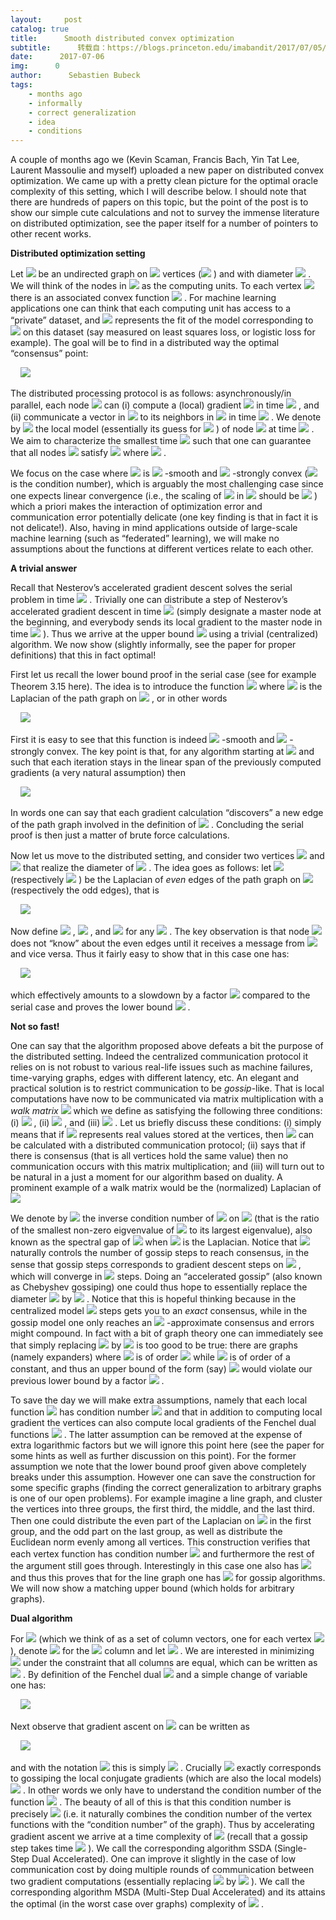 ```yaml
---
layout:     post
catalog: true
title:      Smooth distributed convex optimization
subtitle:      转载自：https://blogs.princeton.edu/imabandit/2017/07/05/smooth-distributed-convex-optimization/
date:      2017-07-06
img:      0
author:      Sebastien Bubeck
tags:
    - months ago
    - informally
    - correct generalization
    - idea
    - conditions
---
```


A couple of months ago we (Kevin Scaman, Francis Bach, Yin Tat Lee, Laurent Massoulie and myself) uploaded a new paper on distributed convex optimization. We came up with a pretty clean picture for the optimal oracle complexity of this setting, which I will describe below. I should note that there are hundreds of papers on this topic, but the point of the post is to show our simple cute calculations and not to survey the immense literature on distributed optimization, see the paper itself for a number of pointers to other recent works.

**Distributed optimization setting**

Let ![](https://i2.wp.com/blogs.princeton.edu/imabandit/wp-content/ql-cache/quicklatex.com-f8c26ec73ea76200364267069eec5df4_l3.png?resize=84%2C18&ssl=1)
 be an undirected graph on ![](https://i2.wp.com/blogs.princeton.edu/imabandit/wp-content/ql-cache/quicklatex.com-a63eb5ff0272d3119fa684be6e7acce8_l3.png?resize=11%2C8&ssl=1)
 vertices (![](https://i0.wp.com/blogs.princeton.edu/imabandit/wp-content/ql-cache/quicklatex.com-30fa5bd34797136e7fb8e56a933c7ef6_l3.png?resize=57%2C18&ssl=1)
) and with diameter ![](https://i2.wp.com/blogs.princeton.edu/imabandit/wp-content/ql-cache/quicklatex.com-9cf13d01d314e721529ca1d9e2f76929_l3.png?resize=14%2C12&ssl=1)
. We will think of the nodes in ![](https://i2.wp.com/blogs.princeton.edu/imabandit/wp-content/ql-cache/quicklatex.com-7620c75c8772e1ee533aefe8de7019b0_l3.png?resize=14%2C12&ssl=1)
 as the computing units. To each vertex ![](https://i1.wp.com/blogs.princeton.edu/imabandit/wp-content/ql-cache/quicklatex.com-a495aad2f8e3d31ba82a245b559744dc_l3.png?resize=45%2C13&ssl=1)
 there is an associated convex function ![](https://i0.wp.com/blogs.princeton.edu/imabandit/wp-content/ql-cache/quicklatex.com-5eecc9b7556bfad76e7a1ce6a193a66f_l3.png?resize=93%2C19&ssl=1)
. For machine learning applications one can think that each computing unit has access to a “private” dataset, and ![](https://i0.wp.com/blogs.princeton.edu/imabandit/wp-content/ql-cache/quicklatex.com-7d6f5eea15b4dc7eae4cf3434d0bd311_l3.png?resize=40%2C18&ssl=1)
 represents the fit of the model corresponding to ![](https://i0.wp.com/blogs.princeton.edu/imabandit/wp-content/ql-cache/quicklatex.com-9c6f585f2818eec84b05213c11071a67_l3.png?resize=53%2C16&ssl=1)
 on this dataset (say measured on least squares loss, or logistic loss for example). The goal will be to find in a distributed way the optimal “consensus” point:

     ![](https://i0.wp.com/blogs.princeton.edu/imabandit/wp-content/ql-cache/quicklatex.com-f53d285f10b008bed6de46e317c78992_l3.png?resize=205%2C39&ssl=1)


The distributed processing protocol is as follows: asynchronously/in parallel, each node ![](https://i1.wp.com/blogs.princeton.edu/imabandit/wp-content/ql-cache/quicklatex.com-018f9da6d6a66d752a7d1c96afba76a2_l3.png?resize=9%2C8&ssl=1)
 can (i) compute a (local) gradient ![](https://i1.wp.com/blogs.princeton.edu/imabandit/wp-content/ql-cache/quicklatex.com-68003a70cb8533f74f1749033967c341_l3.png?resize=29%2C17&ssl=1)
 in time ![](https://i2.wp.com/blogs.princeton.edu/imabandit/wp-content/ql-cache/quicklatex.com-21b5b4cbe9a10b6d847eeb4265b99898_l3.png?resize=7%2C13&ssl=1)
, and (ii) communicate a vector in ![](https://i0.wp.com/blogs.princeton.edu/imabandit/wp-content/ql-cache/quicklatex.com-3c53b3f5f2473532b6e89cb16c41d331_l3.png?resize=21%2C15&ssl=1)
 to its neighbors in ![](https://i2.wp.com/blogs.princeton.edu/imabandit/wp-content/ql-cache/quicklatex.com-7620c75c8772e1ee533aefe8de7019b0_l3.png?resize=14%2C12&ssl=1)
 in time ![](https://i2.wp.com/blogs.princeton.edu/imabandit/wp-content/ql-cache/quicklatex.com-3af6c51247895b176bb502f0ee0857ee_l3.png?resize=10%2C8&ssl=1)
. We denote by ![](https://i0.wp.com/blogs.princeton.edu/imabandit/wp-content/ql-cache/quicklatex.com-6ff2f8ae538d162d9f9d4f2bc23f6a82_l3.png?resize=26%2C14&ssl=1)
 the local model (essentially its guess for ![](https://i1.wp.com/blogs.princeton.edu/imabandit/wp-content/ql-cache/quicklatex.com-1b92fd5178a7e53e81d04a267f41c9d8_l3.png?resize=16%2C13&ssl=1)
) of node ![](https://i1.wp.com/blogs.princeton.edu/imabandit/wp-content/ql-cache/quicklatex.com-018f9da6d6a66d752a7d1c96afba76a2_l3.png?resize=9%2C8&ssl=1)
 at time ![](https://i0.wp.com/blogs.princeton.edu/imabandit/wp-content/ql-cache/quicklatex.com-735b23a07db1fca772d8971870f088a1_l3.png?resize=51%2C17&ssl=1)
. We aim to characterize the smallest time ![](https://i2.wp.com/blogs.princeton.edu/imabandit/wp-content/ql-cache/quicklatex.com-d02fffe07a654ad0d12e1bed72b166e3_l3.png?resize=16%2C15&ssl=1)
 such that one can guarantee that all nodes ![](https://i1.wp.com/blogs.princeton.edu/imabandit/wp-content/ql-cache/quicklatex.com-018f9da6d6a66d752a7d1c96afba76a2_l3.png?resize=9%2C8&ssl=1)
 satisfy ![](https://i2.wp.com/blogs.princeton.edu/imabandit/wp-content/ql-cache/quicklatex.com-2a1ef81fde4db080e4e50d8c72e8dc08_l3.png?resize=151%2C22&ssl=1)
 where ![](https://i1.wp.com/blogs.princeton.edu/imabandit/wp-content/ql-cache/quicklatex.com-c6615774b64c68de3e9de81f8f9701ec_l3.png?resize=115%2C22&ssl=1)
.

We focus on the case where ![](https://i2.wp.com/blogs.princeton.edu/imabandit/wp-content/ql-cache/quicklatex.com-e48fc46b6bd3c941aa909fff88294a60_l3.png?resize=12%2C20&ssl=1)
 is ![](https://i1.wp.com/blogs.princeton.edu/imabandit/wp-content/ql-cache/quicklatex.com-874e8d85c668e484f7277da3d75ce10e_l3.png?resize=11%2C16&ssl=1)
-smooth and ![](https://i1.wp.com/blogs.princeton.edu/imabandit/wp-content/ql-cache/quicklatex.com-0210468bf4cb3a50550e30ce7951201b_l3.png?resize=11%2C8&ssl=1)
-strongly convex (![](https://i2.wp.com/blogs.princeton.edu/imabandit/wp-content/ql-cache/quicklatex.com-1b10dc7874289486e968d85c6dd61c9b_l3.png?resize=65%2C18&ssl=1)
 is the condition number), which is arguably the most challenging case since one expects linear convergence (i.e., the scaling of ![](https://i2.wp.com/blogs.princeton.edu/imabandit/wp-content/ql-cache/quicklatex.com-d02fffe07a654ad0d12e1bed72b166e3_l3.png?resize=16%2C15&ssl=1)
 in ![](https://i0.wp.com/blogs.princeton.edu/imabandit/wp-content/ql-cache/quicklatex.com-bd8c92db9d4710285ccbc2b75c276150_l3.png?resize=7%2C8&ssl=1)
 should be ![](https://i2.wp.com/blogs.princeton.edu/imabandit/wp-content/ql-cache/quicklatex.com-38bfa3c1131fbae41cb358b8b685dc56_l3.png?resize=61%2C19&ssl=1)
) which a priori makes the interaction of optimization error and communication error potentially delicate (one key finding is that in fact it is not delicate!). Also, having in mind applications outside of large-scale machine learning (such as “federated” learning), we will make no assumptions about the functions at different vertices relate to each other.

**A trivial answer**

Recall that Nesterov’s accelerated gradient descent solves the serial problem in time ![](https://i0.wp.com/blogs.princeton.edu/imabandit/wp-content/ql-cache/quicklatex.com-d548f48c3288ad900462b79f10fb6ce7_l3.png?resize=117%2C19&ssl=1)
. Trivially one can distribute a step of Nesterov’s accelerated gradient descent in time ![](https://i2.wp.com/blogs.princeton.edu/imabandit/wp-content/ql-cache/quicklatex.com-ac4a82fa71eff2e8859a6e877701179f_l3.png?resize=52%2C18&ssl=1)
 (simply designate a master node at the beginning, and everybody sends its local gradient to the master node in time ![](https://i2.wp.com/blogs.princeton.edu/imabandit/wp-content/ql-cache/quicklatex.com-ac4a82fa71eff2e8859a6e877701179f_l3.png?resize=52%2C18&ssl=1)
). Thus we arrive at the upper bound ![](https://i2.wp.com/blogs.princeton.edu/imabandit/wp-content/ql-cache/quicklatex.com-84e3f0fa835bfc79704ccaee87746fa5_l3.png?resize=226%2C19&ssl=1)
 using a trivial (centralized) algorithm. We now show (slightly informally, see the paper for proper definitions) that this in fact optimal!

First let us recall the lower bound proof in the serial case (see for example Theorem 3.15 here). The idea is to introduce the function ![](https://i2.wp.com/blogs.princeton.edu/imabandit/wp-content/ql-cache/quicklatex.com-b1dd103517c0a643cde8ad29c62c1dc3_l3.png?resize=254%2C20&ssl=1)
 where ![](https://i0.wp.com/blogs.princeton.edu/imabandit/wp-content/ql-cache/quicklatex.com-649dd83fe5ed56224cf7f675eed3a2b9_l3.png?resize=12%2C12&ssl=1)
 is the Laplacian of the path graph on ![](https://i2.wp.com/blogs.princeton.edu/imabandit/wp-content/ql-cache/quicklatex.com-b3857344721fd6aa79494e06df9bb7a4_l3.png?resize=1%2C1&ssl=1)
, or in other words

     ![](https://i0.wp.com/blogs.princeton.edu/imabandit/wp-content/ql-cache/quicklatex.com-2560abf8d51a7544386b62eeaf853f79_l3.png?resize=237%2C39&ssl=1)


First it is easy to see that this function is indeed ![](https://i2.wp.com/blogs.princeton.edu/imabandit/wp-content/ql-cache/quicklatex.com-b5b48e1d1aec370eefb4d391341db602_l3.png?resize=38%2C18&ssl=1)
-smooth and ![](https://i0.wp.com/blogs.princeton.edu/imabandit/wp-content/ql-cache/quicklatex.com-9749b1b895749197da096fec4832ff53_l3.png?resize=37%2C18&ssl=1)
-strongly convex. The key point is that, for any algorithm starting at ![](https://i2.wp.com/blogs.princeton.edu/imabandit/wp-content/ql-cache/quicklatex.com-3dd21fb1ee9bc226c3ac689f6a30135b_l3.png?resize=50%2C15&ssl=1)
 and such that each iteration stays in the linear span of the previously computed gradients (a very natural assumption) then

     ![](https://i0.wp.com/blogs.princeton.edu/imabandit/wp-content/ql-cache/quicklatex.com-d9f590fc45e1a1d75995f0e29638053c_l3.png?resize=180%2C18&ssl=1)


In words one can say that each gradient calculation “discovers” a new edge of the path graph involved in the definition of ![](https://i0.wp.com/blogs.princeton.edu/imabandit/wp-content/ql-cache/quicklatex.com-c7d97b919a3b73617cf2fbb375fff3b1_l3.png?resize=10%2C16&ssl=1)
. Concluding the serial proof is then just a matter of brute force calculations.

Now let us move to the distributed setting, and consider two vertices ![](https://i1.wp.com/blogs.princeton.edu/imabandit/wp-content/ql-cache/quicklatex.com-39adccca45c7a41f32459e2bbcfa5e37_l3.png?resize=10%2C8&ssl=1)
 and ![](https://i1.wp.com/blogs.princeton.edu/imabandit/wp-content/ql-cache/quicklatex.com-018f9da6d6a66d752a7d1c96afba76a2_l3.png?resize=9%2C8&ssl=1)
 that realize the diameter of ![](https://i2.wp.com/blogs.princeton.edu/imabandit/wp-content/ql-cache/quicklatex.com-7620c75c8772e1ee533aefe8de7019b0_l3.png?resize=14%2C12&ssl=1)
. The idea goes as follows: let ![](https://i1.wp.com/blogs.princeton.edu/imabandit/wp-content/ql-cache/quicklatex.com-78759901edb21cf53d5c65a51de1950e_l3.png?resize=18%2C16&ssl=1)
 (respectively ![](https://i2.wp.com/blogs.princeton.edu/imabandit/wp-content/ql-cache/quicklatex.com-830e547a9fe0aa7ff77efa61639dbe40_l3.png?resize=19%2C15&ssl=1)
) be the Laplacian of *even* edges of the path graph on ![](https://i1.wp.com/blogs.princeton.edu/imabandit/wp-content/ql-cache/quicklatex.com-93cbb859a1186a42542823b7c043cfad_l3.png?resize=13%2C12&ssl=1)
 (respectively the odd edges), that is

     ![](https://i2.wp.com/blogs.princeton.edu/imabandit/wp-content/ql-cache/quicklatex.com-9730e1eb5bd6fdc4d12d5e5423628387_l3.png?resize=281%2C39&ssl=1)


Now define ![](https://i1.wp.com/blogs.princeton.edu/imabandit/wp-content/ql-cache/quicklatex.com-fb9f179848bd567802f78f104fcecfea_l3.png?resize=256%2C22&ssl=1)
, ![](https://i2.wp.com/blogs.princeton.edu/imabandit/wp-content/ql-cache/quicklatex.com-9f1e07d46929e290022a519cd8b7c8aa_l3.png?resize=181%2C22&ssl=1)
, and ![](https://i2.wp.com/blogs.princeton.edu/imabandit/wp-content/ql-cache/quicklatex.com-1cfe16f5529da3fbac4742442c97e7c6_l3.png?resize=52%2C16&ssl=1)
 for any ![](https://i1.wp.com/blogs.princeton.edu/imabandit/wp-content/ql-cache/quicklatex.com-ca018a75957f0626d89a409d307c30f6_l3.png?resize=79%2C18&ssl=1)
. The key observation is that node ![](https://i1.wp.com/blogs.princeton.edu/imabandit/wp-content/ql-cache/quicklatex.com-39adccca45c7a41f32459e2bbcfa5e37_l3.png?resize=10%2C8&ssl=1)
 does not “know” about the even edges until it receives a message from ![](https://i1.wp.com/blogs.princeton.edu/imabandit/wp-content/ql-cache/quicklatex.com-018f9da6d6a66d752a7d1c96afba76a2_l3.png?resize=9%2C8&ssl=1)
 and vice versa. Thus it fairly easy to show that in this case one has:

     ![](https://i0.wp.com/blogs.princeton.edu/imabandit/wp-content/ql-cache/quicklatex.com-2ccaa21af5f5c3733bade4129ad16384_l3.png?resize=269%2C19&ssl=1)


which effectively amounts to a slowdown by a factor ![](https://i2.wp.com/blogs.princeton.edu/imabandit/wp-content/ql-cache/quicklatex.com-4474b991892091fb6d6edd8441899d06_l3.png?resize=67%2C18&ssl=1)
 compared to the serial case and proves the lower bound ![](https://i0.wp.com/blogs.princeton.edu/imabandit/wp-content/ql-cache/quicklatex.com-bb61c2e21613144b1e50ffbe3b45ee6c_l3.png?resize=218%2C19&ssl=1)
.

**Not so fast!**

One can say that the algorithm proposed above defeats a bit the purpose of the distributed setting. Indeed the centralized communication protocol it relies on is not robust to various real-life issues such as machine failures, time-varying graphs, edges with different latency, etc. An elegant and practical solution is to restrict communication to be *gossip*-like. That is local computations have now to be communicated via matrix multiplication with a *walk matrix* ![](https://i1.wp.com/blogs.princeton.edu/imabandit/wp-content/ql-cache/quicklatex.com-07ab7899fd193672e839942af5a08bbe_l3.png?resize=19%2C12&ssl=1)
 which we define as satisfying the following three conditions: (i) ![](https://i2.wp.com/blogs.princeton.edu/imabandit/wp-content/ql-cache/quicklatex.com-b7a4d43e8606f33461f2530c78861961_l3.png?resize=187%2C18&ssl=1)
, (ii) ![](https://i1.wp.com/blogs.princeton.edu/imabandit/wp-content/ql-cache/quicklatex.com-eca0ea8fbf093997f2f748253d02dd1b_l3.png?resize=208%2C18&ssl=1)
, and (iii) ![](https://i0.wp.com/blogs.princeton.edu/imabandit/wp-content/ql-cache/quicklatex.com-8b7027029adcd294543da6eb9db87574_l3.png?resize=52%2C15&ssl=1)
. Let us briefly discuss these conditions: (i) simply means that if ![](https://i2.wp.com/blogs.princeton.edu/imabandit/wp-content/ql-cache/quicklatex.com-cb398155ea62b37aa6aba5632ec286ba_l3.png?resize=56%2C16&ssl=1)
 represents real values stored at the vertices, then ![](https://i2.wp.com/blogs.princeton.edu/imabandit/wp-content/ql-cache/quicklatex.com-45c81c764aecca457a1885a3cac7f939_l3.png?resize=29%2C12&ssl=1)
 can be calculated with a distributed communication protocol; (ii) says that if there is consensus (that is all vertices hold the same value) then no communication occurs with this matrix multiplication; and (iii) will turn out to be natural in a just a moment for our algorithm based on duality. A prominent example of a walk matrix would be the (normalized) Laplacian of ![](https://i2.wp.com/blogs.princeton.edu/imabandit/wp-content/ql-cache/quicklatex.com-7620c75c8772e1ee533aefe8de7019b0_l3.png?resize=14%2C12&ssl=1)


We denote by ![](https://i0.wp.com/blogs.princeton.edu/imabandit/wp-content/ql-cache/quicklatex.com-2afeb87159a4918337409f4bf56d689a_l3.png?resize=10%2C12&ssl=1)
 the inverse condition number of ![](https://i1.wp.com/blogs.princeton.edu/imabandit/wp-content/ql-cache/quicklatex.com-07ab7899fd193672e839942af5a08bbe_l3.png?resize=19%2C12&ssl=1)
 on ![](https://i1.wp.com/blogs.princeton.edu/imabandit/wp-content/ql-cache/quicklatex.com-bbd9c94504e8b6124ef694a8749de46e_l3.png?resize=80%2C19&ssl=1)
 (that is the ratio of the smallest non-zero eigvenvalue of ![](https://i1.wp.com/blogs.princeton.edu/imabandit/wp-content/ql-cache/quicklatex.com-07ab7899fd193672e839942af5a08bbe_l3.png?resize=19%2C12&ssl=1)
 to its largest eigenvalue), also known as the spectral gap of ![](https://i2.wp.com/blogs.princeton.edu/imabandit/wp-content/ql-cache/quicklatex.com-7620c75c8772e1ee533aefe8de7019b0_l3.png?resize=14%2C12&ssl=1)
 when ![](https://i1.wp.com/blogs.princeton.edu/imabandit/wp-content/ql-cache/quicklatex.com-07ab7899fd193672e839942af5a08bbe_l3.png?resize=19%2C12&ssl=1)
 is the Laplacian. Notice that ![](https://i0.wp.com/blogs.princeton.edu/imabandit/wp-content/ql-cache/quicklatex.com-2afeb87159a4918337409f4bf56d689a_l3.png?resize=10%2C12&ssl=1)
 naturally controls the number of gossip steps to reach consensus, in the sense that gossip steps corresponds to gradient descent steps on ![](https://i1.wp.com/blogs.princeton.edu/imabandit/wp-content/ql-cache/quicklatex.com-5dad155d0e3653e0c47045b1151d136a_l3.png?resize=109%2C19&ssl=1)
, which will converge in ![](https://i0.wp.com/blogs.princeton.edu/imabandit/wp-content/ql-cache/quicklatex.com-d843fb2a9263c00dbc71e76fa764c26e_l3.png?resize=120%2C20&ssl=1)
 steps. Doing an “accelerated gossip” (also known as Chebyshev gossiping) one could thus hope to essentially replace the diameter ![](https://i2.wp.com/blogs.princeton.edu/imabandit/wp-content/ql-cache/quicklatex.com-9cf13d01d314e721529ca1d9e2f76929_l3.png?resize=14%2C12&ssl=1)
 by ![](https://i0.wp.com/blogs.princeton.edu/imabandit/wp-content/ql-cache/quicklatex.com-32f23d6ae296b80aa733d468bc409c40_l3.png?resize=134%2C22&ssl=1)
. Notice that this is hopeful thinking because in the centralized model ![](https://i2.wp.com/blogs.princeton.edu/imabandit/wp-content/ql-cache/quicklatex.com-9cf13d01d314e721529ca1d9e2f76929_l3.png?resize=14%2C12&ssl=1)
 steps gets you to an *exact* consensus, while in the gossip model one only reaches an ![](https://i0.wp.com/blogs.princeton.edu/imabandit/wp-content/ql-cache/quicklatex.com-bd8c92db9d4710285ccbc2b75c276150_l3.png?resize=7%2C8&ssl=1)
-approximate consensus and errors might compound. In fact with a bit of graph theory one can immediately see that simply replacing ![](https://i2.wp.com/blogs.princeton.edu/imabandit/wp-content/ql-cache/quicklatex.com-9cf13d01d314e721529ca1d9e2f76929_l3.png?resize=14%2C12&ssl=1)
 by ![](https://i0.wp.com/blogs.princeton.edu/imabandit/wp-content/ql-cache/quicklatex.com-32f23d6ae296b80aa733d468bc409c40_l3.png?resize=134%2C22&ssl=1)
 is too good to be true: there are graphs (namely expanders) where ![](https://i2.wp.com/blogs.princeton.edu/imabandit/wp-content/ql-cache/quicklatex.com-9cf13d01d314e721529ca1d9e2f76929_l3.png?resize=14%2C12&ssl=1)
 is of order ![](https://i0.wp.com/blogs.princeton.edu/imabandit/wp-content/ql-cache/quicklatex.com-869fdf40a5f8e47d44e6b773f2c438e9_l3.png?resize=47%2C18&ssl=1)
 while ![](https://i0.wp.com/blogs.princeton.edu/imabandit/wp-content/ql-cache/quicklatex.com-2afeb87159a4918337409f4bf56d689a_l3.png?resize=10%2C12&ssl=1)
 is of order of a constant, and thus an upper bound of the form (say) ![](https://i0.wp.com/blogs.princeton.edu/imabandit/wp-content/ql-cache/quicklatex.com-8846b6a7ad15605d9a88ac7fd0f7bb5b_l3.png?resize=269%2C22&ssl=1)
 would violate our previous lower bound by a factor ![](https://i0.wp.com/blogs.princeton.edu/imabandit/wp-content/ql-cache/quicklatex.com-64b505a3832d1a0e733467477aa22c5f_l3.png?resize=67%2C19&ssl=1)
.

To save the day we will make extra assumptions, namely that each local function ![](https://i1.wp.com/blogs.princeton.edu/imabandit/wp-content/ql-cache/quicklatex.com-da6e60910e6da6541e5e29ed1c6e0d10_l3.png?resize=16%2C16&ssl=1)
 has condition number ![](https://i2.wp.com/blogs.princeton.edu/imabandit/wp-content/ql-cache/quicklatex.com-cef17ccfb5c1b34066c0553bf5be7dc9_l3.png?resize=10%2C8&ssl=1)
 and that in addition to computing local gradient the vertices can also compute local gradients of the Fenchel dual functions ![](https://i2.wp.com/blogs.princeton.edu/imabandit/wp-content/ql-cache/quicklatex.com-5cd2f4a0b0b7594748f7b51daa28a06f_l3.png?resize=17%2C17&ssl=1)
. The latter assumption can be removed at the expense of extra logarithmic factors but we will ignore this point here (see the paper for some hints as well as further discussion on this point). For the former assumption we note that the lower bound proof given above completely breaks under this assumption. However one can save the construction for some specific graphs (finding the correct generalization to arbitrary graphs is one of our open problems). For example imagine a line graph, and cluster the vertices into three groups, the first third, the middle, and the last third. Then one could distribute the even part of the Laplacian on ![](https://i1.wp.com/blogs.princeton.edu/imabandit/wp-content/ql-cache/quicklatex.com-93cbb859a1186a42542823b7c043cfad_l3.png?resize=13%2C12&ssl=1)
 in the first group, and the odd part on the last group, as well as distribute the Euclidean norm evenly among all vertices. This construction verifies that each vertex function has condition number ![](https://i1.wp.com/blogs.princeton.edu/imabandit/wp-content/ql-cache/quicklatex.com-e51fb454a5f909c8b5275b0790de96b6_l3.png?resize=37%2C18&ssl=1)
 and furthermore the rest of the argument still goes through. Interestingly in this case one also has ![](https://i2.wp.com/blogs.princeton.edu/imabandit/wp-content/ql-cache/quicklatex.com-408d218ffbcfabbd8403289c8d415033_l3.png?resize=82%2C19&ssl=1)
 and thus this proves that for the line graph one has ![](https://i2.wp.com/blogs.princeton.edu/imabandit/wp-content/ql-cache/quicklatex.com-344a36ab8db587f9befba0b373454614_l3.png?resize=245%2C22&ssl=1)
 for gossip algorithms. We will now show a matching upper bound (which holds for arbitrary graphs).

**Dual algorithm**

For ![](https://i2.wp.com/blogs.princeton.edu/imabandit/wp-content/ql-cache/quicklatex.com-f7695516a431930ddeef5f1f23ac975d_l3.png?resize=77%2C16&ssl=1)
 (which we think of as a set of column vectors, one for each vertex ![](https://i0.wp.com/blogs.princeton.edu/imabandit/wp-content/ql-cache/quicklatex.com-fa8eca47b7642321318fc4aa8b765609_l3.png?resize=85%2C18&ssl=1)
), denote ![](https://i0.wp.com/blogs.princeton.edu/imabandit/wp-content/ql-cache/quicklatex.com-e315c05f2fbcb79931262c7e40433e91_l3.png?resize=20%2C15&ssl=1)
 for the ![](https://i2.wp.com/blogs.princeton.edu/imabandit/wp-content/ql-cache/quicklatex.com-4e4850482ff981b0970daa5999b24aa1_l3.png?resize=19%2C15&ssl=1)
 column and let ![](https://i0.wp.com/blogs.princeton.edu/imabandit/wp-content/ql-cache/quicklatex.com-f3ced37b2825a27ac3ca19f5925861e4_l3.png?resize=164%2C20&ssl=1)
. We are interested in minimizing ![](https://i0.wp.com/blogs.princeton.edu/imabandit/wp-content/ql-cache/quicklatex.com-53dc020de5338aa229c3d10379153faa_l3.png?resize=14%2C12&ssl=1)
 under the constraint that all columns are equal, which can be written as ![](https://i0.wp.com/blogs.princeton.edu/imabandit/wp-content/ql-cache/quicklatex.com-2d63b031cbf0494ca482819d3c4ec897_l3.png?resize=83%2C18&ssl=1)
. By definition of the Fenchel dual ![](https://i0.wp.com/blogs.princeton.edu/imabandit/wp-content/ql-cache/quicklatex.com-f0222836e6964f408e4f6ce8991d7af4_l3.png?resize=20%2C13&ssl=1)
 and a simple change of variable one has:

     ![](https://i1.wp.com/blogs.princeton.edu/imabandit/wp-content/ql-cache/quicklatex.com-d1d51a639b29db239a4beeffcc42d2d8_l3.png?resize=336%2C34&ssl=1)


Next observe that gradient ascent on ![](https://i2.wp.com/blogs.princeton.edu/imabandit/wp-content/ql-cache/quicklatex.com-ab48baf331239642a00255b86324280a_l3.png?resize=10%2C12&ssl=1)
 can be written as

     ![](https://i2.wp.com/blogs.princeton.edu/imabandit/wp-content/ql-cache/quicklatex.com-ba1eb72f4a46db799c9856012026b535_l3.png?resize=216%2C21&ssl=1)


and with the notation ![](https://i1.wp.com/blogs.princeton.edu/imabandit/wp-content/ql-cache/quicklatex.com-b249faed0038c7f13f56184f75f5404a_l3.png?resize=78%2C20&ssl=1)
 this is simply ![](https://i2.wp.com/blogs.princeton.edu/imabandit/wp-content/ql-cache/quicklatex.com-f9380f8fd3d5c7f07682690bad6e0910_l3.png?resize=163%2C19&ssl=1)
. Crucially ![](https://i2.wp.com/blogs.princeton.edu/imabandit/wp-content/ql-cache/quicklatex.com-7f49cfd80f6fc89006000738971a1d15_l3.png?resize=79%2C18&ssl=1)
 exactly corresponds to gossiping the local conjugate gradients (which are also the local models) ![](https://i0.wp.com/blogs.princeton.edu/imabandit/wp-content/ql-cache/quicklatex.com-4e00ec5eabd8859b185adbc59e379a3e_l3.png?resize=127%2C20&ssl=1)
. In other words we only have to understand the condition number of the function ![](https://i2.wp.com/blogs.princeton.edu/imabandit/wp-content/ql-cache/quicklatex.com-654246ea304e35d4f49b8f09d5b2158c_l3.png?resize=117%2C20&ssl=1)
. The beauty of all of this is that this condition number is precisely ![](https://i1.wp.com/blogs.princeton.edu/imabandit/wp-content/ql-cache/quicklatex.com-da1eb1e7bbbc60a6970a16cd206763ae_l3.png?resize=29%2C18&ssl=1)
 (i.e. it naturally combines the condition number of the vertex functions with the “condition number” of the graph). Thus by accelerating gradient ascent we arrive at a time complexity of ![](https://i0.wp.com/blogs.princeton.edu/imabandit/wp-content/ql-cache/quicklatex.com-d60c04fe99dd7f1469c41fcf7f906f77_l3.png?resize=193%2C22&ssl=1)
 (recall that a gossip step takes time ![](https://i2.wp.com/blogs.princeton.edu/imabandit/wp-content/ql-cache/quicklatex.com-3af6c51247895b176bb502f0ee0857ee_l3.png?resize=10%2C8&ssl=1)
). We call the corresponding algorithm SSDA (Single-Step Dual Accelerated). One can improve it slightly in the case of low communication cost by doing multiple rounds of communication between two gradient computations (essentially replacing ![](https://i1.wp.com/blogs.princeton.edu/imabandit/wp-content/ql-cache/quicklatex.com-07ab7899fd193672e839942af5a08bbe_l3.png?resize=19%2C12&ssl=1)
 by ![](https://i1.wp.com/blogs.princeton.edu/imabandit/wp-content/ql-cache/quicklatex.com-ac8d49fa7b6f51324adca10e2f8c937a_l3.png?resize=26%2C15&ssl=1)
). We call the corresponding algorithm MSDA (Multi-Step Dual Accelerated) and its attains the optimal (in the worst case over graphs) complexity of ![](https://i0.wp.com/blogs.princeton.edu/imabandit/wp-content/ql-cache/quicklatex.com-617d74890b908b6372ed7a11d28c40e1_l3.png?resize=213%2C22&ssl=1)
.
